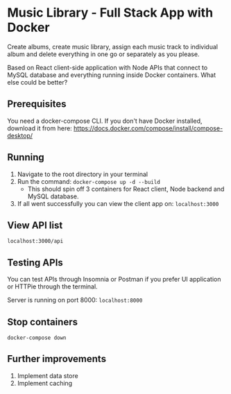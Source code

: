# Music Library - Full Stack App with Docker

Create albums, create music library, assign each music track to individual album and delete everything in one go or separately as you please.

Based on React client-side application with Node APIs that connect to MySQL database and everything running inside Docker containers. What else could be better?

## Prerequisites

You need a docker-compose CLI. If you don't have Docker installed, download it from here: https://docs.docker.com/compose/install/compose-desktop/

## Running

1. Navigate to the root directory in your terminal
2. Run the command: `docker-compose up -d --build`
    - This should spin off 3 containers for React client, Node backend and MySQL database.
3. If all went successfully you can view the client app on: `localhost:3000`

## View API list

`localhost:3000/api`

## Testing APIs

You can test APIs through Insomnia or Postman if you prefer UI application or HTTPie through the terminal.

Server is running on port 8000: `localhost:8000`

## Stop containers

`docker-compose down`

## Further improvements

1. Implement data store
2. Implement caching